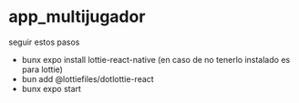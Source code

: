 # app_multijugador
seguir estos pasos
- bunx expo install lottie-react-native (en caso de no tenerlo instalado es para lottie)
- bun add @lottiefiles/dotlottie-react
- bunx expo start

